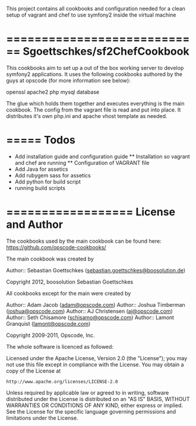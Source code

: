 This project contains all cookbooks and configuration needed for a clean setup of vagrant and chef
to use symfony2 inside the virtual machine

============================
Sgoettschkes/sf2ChefCookbook
============================

This cookbooks aim to set up a out of the box working server to develop symfony2 applications. It 
uses the following cookbooks authored by the guys at opscode (for more information see below):

openssl
apache2
php
mysql
database

The glue which holds them together and executes everything is the main cookbook. The config from
the vagrant file is read and put into place. It distributes it's own php.ini and apache vhost
template as needed.

=====
Todos
=====

* Add installation guide and configuration guide
** Installation so vagrant and chef are running
** Configuration of VAGRANT file
* Add Java for assetics
* Add rubygem sass for assetics
* Add python for build script
* running build scripts

==================
License and Author
==================

The cookbooks used by the main cookbook can be found here: https://github.com/opscode-cookbooks/

The main cookbook was created by

Author:: Sebastian Goettschkes (<sebastian.goettschkes@boosolution.de>)

Copyright 2012, boosolution Sebastian Goettschkes

All cookbooks except for the main were created by

Author:: Adam Jacob (<adam@opscode.com>)
Author:: Joshua Timberman (<joshua@opscode.com>)
Author:: AJ Christensen (<aj@opscode.com>)
Author:: Seth Chisamore (<schisamo@opscode.com>)
Author:: Lamont Granquist (<lamont@opscode.com>)

Copyright 2009-2011, Opscode, Inc.

The whole software is licenced as followed:

Licensed under the Apache License, Version 2.0 (the "License");
you may not use this file except in compliance with the License.
You may obtain a copy of the License at

    http://www.apache.org/licenses/LICENSE-2.0

Unless required by applicable law or agreed to in writing, software
distributed under the License is distributed on an "AS IS" BASIS,
WITHOUT WARRANTIES OR CONDITIONS OF ANY KIND, either express or implied.
See the License for the specific language governing permissions and
limitations under the License.
